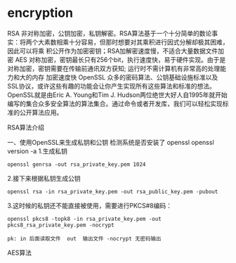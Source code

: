 # encryption

RSA 非对称加密，公钥加密，私钥解密。RSA算法基于一个十分简单的数论事实：将两个大素数相乘十分容易，但那时想要对其乘积进行因式分解却极其困难，因此可以将乘     积公开作为加密密钥；RSA加解密速度慢，不适合大量数据文件加密
AES 对称加密，密钥最长只有256个bit，执行速度快，易于硬件实现。由于是对称加密，密钥需要在传输前通讯双方获知;
    运行时不需计算机有非常高的处理能力和大的内存 加密速度快
OpenSSL 众多的密码算法、公钥基础设施标准以及SSL协议，或许这些有趣的功能会让你产生实现所有这些算法和标准的想法。 OpenSSL就是由Eric A. Young和Tim J.       Hudson两位绝世大好人自1995年就开始编写的集合众多安全算法的算法集合。通过命令或者开发库，我们可以轻松实现标准的公开算法应用。


 RSA算法介绍
 
 一、使用OpenSSL来生成私钥和公钥
    检测系统是否安装了 openssl
    openssl version -a
 1.生成私钥
 
    openssl genrsa -out rsa_private_key.pem 1024
    
 2.接下来根据私钥生成公钥
 
    openssl rsa -in rsa_private_key.pem -out rsa_public_key.pem -pubout
    
 3.这时候的私钥还不能直接被使用，需要进行PKCS#8编码：
 
    openssl pkcs8 -topk8 -in rsa_private_key.pem -out pkcs8_rsa_private_key.pem -nocrypt
    
    pk: in 后面读取文件  out  输出文件 -nocrypt 无密码输出
   
   
   AES算法
